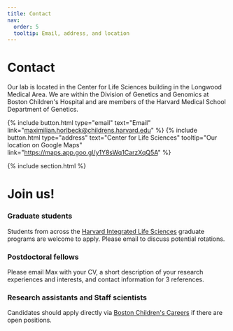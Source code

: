 ```yaml
---
title: Contact
nav:
  order: 5
  tooltip: Email, address, and location
---
```


# Contact
Our lab is located in the Center for Life Sciences building in the Longwood Medical Area. We are within the Division of Genetics and Genomics at Boston Children's Hospital and are members of the Harvard Medical School Department of Genetics.

{%
  include button.html
  type="email"
  text="Email"
  link="maximilian.horlbeck@childrens.harvard.edu"
%}
{%
  include button.html
  type="address"
  text="Center for Life Sciences"
  tooltip="Our location on Google Maps"
  link="https://maps.app.goo.gl/y1Y8sWq1CarzXqQ5A"
%}

{% include section.html %}
# Join us!

### Graduate students

Students from across the [Harvard Integrated Life Sciences](https://gsas.harvard.edu/office/harvard-integrated-life-sciences) graduate programs are welcome to apply. Please email to discuss potential rotations.

### Postdoctoral fellows

Please email Max with your CV, a short description of your research experiences and interests, and contact information for 3 references.

### Research assistants and Staff scientists

Candidates should apply directly via [Boston Children's Careers](https://jobs.bostonchildrens.org/job-search-results/?keyword=genetics) if there are open positions.
